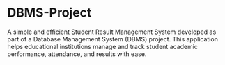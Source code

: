 # DBMS-Project
A simple and efficient Student Result Management System developed as part of a Database Management System (DBMS) project. This application helps educational institutions manage and track student academic performance, attendance, and results with ease.
